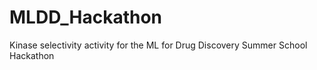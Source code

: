 # MLDD_Hackathon
Kinase selectivity activity for the ML for Drug Discovery Summer School Hackathon 
